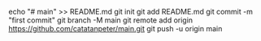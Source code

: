 echo "# main" >> README.md
git init
git add README.md
git commit -m "first commit"
git branch -M main
git remote add origin https://github.com/catatanpeter/main.git
git push -u origin main
